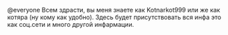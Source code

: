  @everyone Всем здрасти, вы меня знаете как  Kotnarkot999 или же как котяра (ну кому как удобно).
 Здесь будет присутствовать вся инфа это как соц.сети и много другой инфармации.
